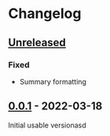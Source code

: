 # Changelog

## [Unreleased]



### Fixed

- Summary formatting

## [0.0.1] - 2022-03-18

Initial usable versionasd

[unreleased]: git@github.com:yndc/verepo/compare/v0.0.1...HEAD
[0.0.1]: git@github.com:yndc/verepo/releases/tag/verepo/v0.0.1
